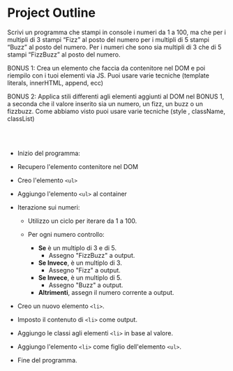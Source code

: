 # Project Outline

Scrivi un programma che stampi in console i numeri da 1 a 100, ma che
per i multipli di 3 stampi “Fizz” al posto del numero
per i multipli di 5 stampi “Buzz” al posto del numero.
Per i numeri che sono sia multipli di 3 che di 5 stampi “FizzBuzz” al posto del numero.

BONUS 1:
Crea un elemento che faccia da contenitore nel DOM e poi riempilo con i tuoi elementi via JS.
Puoi usare varie tecniche (template literals, innerHTML, append, ecc)

BONUS 2:
Applica stili differenti agli elementi aggiunti al DOM nel BONUS 1, a seconda che il valore inserito sia un numero, un fizz, un buzz o un fizzbuzz.
Come abbiamo visto puoi usare varie tecniche (style , className, classList)

<br>
<br>

- Inizio del programma:
- Recupero l'elemento contenitore nel DOM
- Creo l'elemento `<ul>`
- Aggiungo l'elemento `<ul>` al container

- Iterazione sui numeri:

  - Utilizzo un ciclo per iterare da 1 a 100.
  - Per ogni numero controllo:

    - **Se** è un multiplo di 3 e di 5.
      - Assegno "FizzBuzz" a output.
    - **Se Invece**, è un multiplo di 3.
      - Assegno "Fizz" a output.
    - **Se Invece**, è un multiplo di 5.
      - Assegno "Buzz" a output.
    - **Altrimenti**, assegn il numero corrente a output.

- Creo un nuovo elemento `<li>`.
- Imposto il contenuto di `<li>` come output.
- Aggiungo le classi agli elementi `<li>` in base al valore.
- Aggiungo l'elemento `<li>` come figlio dell'elemento `<ul>`.

- Fine del programma.
